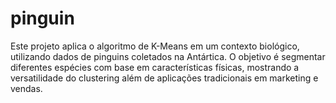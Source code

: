 # pinguin
Este projeto aplica o algoritmo de K-Means em um contexto biológico, utilizando dados de pinguins coletados na Antártica. O objetivo é segmentar diferentes espécies com base em características físicas, mostrando a versatilidade do clustering além de aplicações tradicionais em marketing e vendas.
